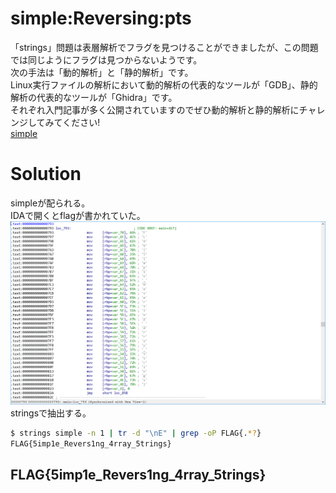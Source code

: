 # simple:Reversing:pts
「strings」問題は表層解析でフラグを見つけることができましたが、この問題では同じようにフラグは見つからないようです。  
次の手法は「動的解析」と「静的解析」です。  
Linux実行ファイルの解析において動的解析の代表的なツールが「GDB」、静的解析の代表的なツールが「Ghidra」です。  
それぞれ入門記事が多く公開されていますのでぜひ動的解析と静的解析にチャレンジしてみてください!  
[simple](simple)  

# Solution
simpleが配られる。  
IDAで開くとflagが書かれていた。  
![IDA.png](images/IDA.png)  
stringsで抽出する。  
```bash
$ strings simple -n 1 | tr -d "\nE" | grep -oP FLAG{.*?}
FLAG{5imp1e_Revers1ng_4rray_5trings}
```

## FLAG{5imp1e_Revers1ng_4rray_5trings}